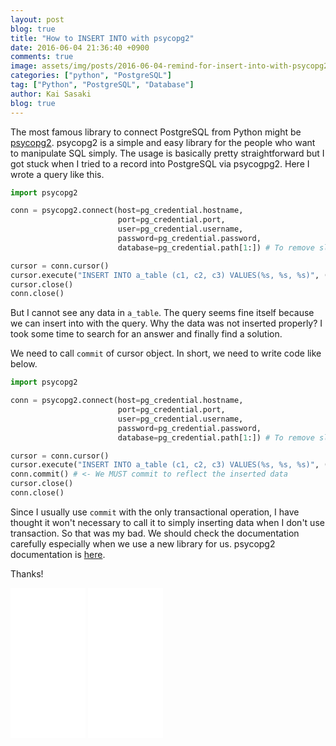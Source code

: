 ```yaml
---
layout: post
blog: true
title: "How to INSERT INTO with psycopg2"
date: 2016-06-04 21:36:40 +0900
comments: true
image: assets/img/posts/2016-06-04-remind-for-insert-into-with-psycopg2/catch.png
categories: ["python", "PostgreSQL"]
tag: ["Python", "PostgreSQL", "Database"]
author: Kai Sasaki
blog: true
---
```


The most famous library to connect PostgreSQL from Python might be [psycopg2](http://initd.org/psycopg/docs/).
psycopg2 is a simple and easy library for the people who want to manipulate SQL simply. The usage is basically pretty straightforward but I got stuck when I tried to a record into PostgreSQL via psycogpg2. Here I wrote a query like this.

```python
import psycopg2

conn = psycopg2.connect(host=pg_credential.hostname,
                        port=pg_credential.port,
                        user=pg_credential.username,
                        password=pg_credential.password,
                        database=pg_credential.path[1:]) # To remove slash

cursor = conn.cursor()
cursor.execute("INSERT INTO a_table (c1, c2, c3) VALUES(%s, %s, %s)", (v1, v2, v3))
cursor.close()
conn.close()
```

But I cannot see any data in `a_table`. The query seems fine itself because we can insert into with the query. Why the data was not inserted properly?
I took some time to search for an answer and finally find a solution.

We need to call `commit` of cursor object. In short, we need to write code like below.

```python
import psycopg2

conn = psycopg2.connect(host=pg_credential.hostname,
                        port=pg_credential.port,
                        user=pg_credential.username,
                        password=pg_credential.password,
                        database=pg_credential.path[1:]) # To remove slash

cursor = conn.cursor()
cursor.execute("INSERT INTO a_table (c1, c2, c3) VALUES(%s, %s, %s)", (v1, v2, v3))
conn.commit() # <- We MUST commit to reflect the inserted data
cursor.close()
conn.close()
```

Since I usually use `commit` with the only transactional operation, I have thought it won't necessary to call it to simply inserting data when I don't use transaction.
So that was my bad. We should check the documentation carefully especially when we use a new library for us.
psycopg2 documentation is [here](http://initd.org/psycopg/docs/).

Thanks!

<iframe style="width:120px;height:240px;" marginwidth="0" marginheight="0" scrolling="no" frameborder="0" src="//ws-na.amazon-adsystem.com/widgets/q?ServiceVersion=20070822&OneJS=1&Operation=GetAdHtml&MarketPlace=US&source=ac&ref=qf_sp_asin_til&ad_type=product_link&tracking_id=lewuathe-20&marketplace=amazon&region=US&placement=1449355730&asins=1449355730&linkId=821d014eded5702990704ba84efa3acc&show_border=false&link_opens_in_new_window=true&price_color=333333&title_color=0066c0&bg_color=fafafa">
    </iframe>
<iframe style="width:120px;height:240px;" marginwidth="0" marginheight="0" scrolling="no" frameborder="0" src="//ws-na.amazon-adsystem.com/widgets/q?ServiceVersion=20070822&OneJS=1&Operation=GetAdHtml&MarketPlace=US&source=ac&ref=qf_sp_asin_til&ad_type=product_link&tracking_id=lewuathe-20&marketplace=amazon&region=US&placement=1491963417&asins=1491963417&linkId=2dc898cf772980fdf3d0a5dc423f3144&show_border=false&link_opens_in_new_window=true&price_color=333333&title_color=0066c0&bg_color=fafafa">
    </iframe>